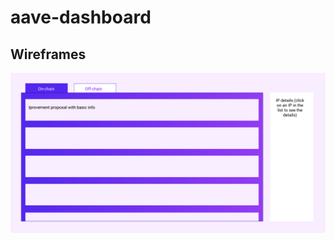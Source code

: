 # aave-dashboard

## Wireframes

![Dashboard](https://raw.githubusercontent.com/dashakrolik/aave-dashboard/main/Dashboard.PNG)

